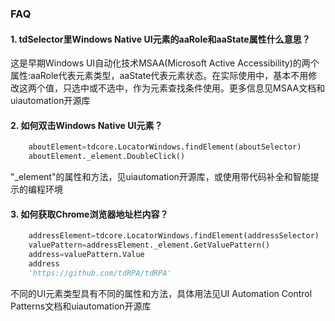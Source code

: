 ### FAQ

#### 1. tdSelector里Windows Native UI元素的aaRole和aaState属性什么意思？
这是早期Windows UI自动化技术MSAA(Microsoft Active Accessibility)的两个属性:aaRole代表元素类型，aaState代表元素状态。在实际使用中，基本不用修改这两个值，只选中或不选中，作为元素查找条件使用。更多信息见MSAA文档和uiautomation开源库

#### 2. 如何双击Windows Native UI元素？
```python
    aboutElement=tdcore.LocatorWindows.findElement(aboutSelector)
    aboutElement._element.DoubleClick()
```
"_element"的属性和方法，见uiautomation开源库，或使用带代码补全和智能提示的编程环境

#### 3. 如何获取Chrome浏览器地址栏内容？
```python
    addressElement=tdcore.LocatorWindows.findElement(addressSelector)
    valuePattern=addressElement._element.GetValuePattern()
	address=valuePattern.Value
	address
	'https://github.com/tdRPA/tdRPA'
```
不同的UI元素类型具有不同的属性和方法，具体用法见UI Automation Control Patterns文档和uiautomation开源库